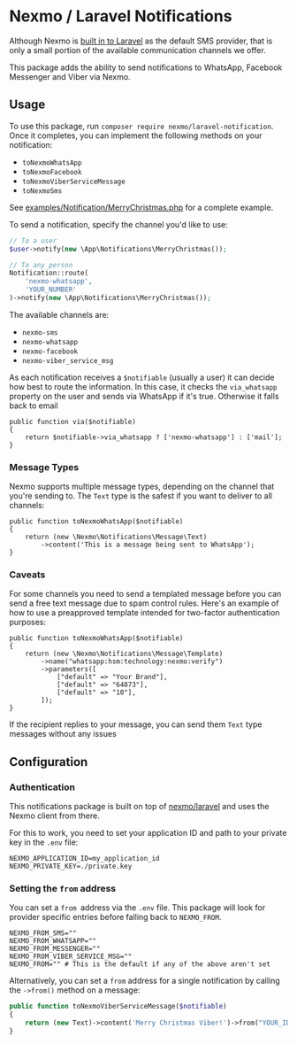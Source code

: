# Nexmo / Laravel Notifications

Although Nexmo is [built in to Laravel](https://laravel.com/docs/5.7/notifications#sms-notifications) as the default SMS provider, that is only a small portion of the available communication channels we offer.

This package adds the ability to send notifications to WhatsApp, Facebook Messenger and Viber via Nexmo.

## Usage

To use this package, run `composer require nexmo/laravel-notification`. Once it completes, you can implement the following methods on your notification:

* `toNexmoWhatsApp`
* `toNexmoFacebook`
* `toNexmoViberServiceMessage`
* `toNexmoSms`

See [examples/Notification/MerryChristmas.php](examples/Notification/MerryChristmas.php) for a complete example.

To send a notification, specify the channel you'd like to use:

```php
// To a user
$user->notify(new \App\Notifications\MerryChristmas());

// To any person
Notification::route(
    'nexmo-whatsapp',
    'YOUR_NUMBER'
)->notify(new \App\Notifications\MerryChristmas());
```

The available channels are:

* `nexmo-sms`
* `nexmo-whatsapp`
* `nexmo-facebook`
* `nexmo-viber_service_msg`

As each notification receives a `$notifiable` (usually a user) it can decide how best to route the information. In this case, it checks the `via_whatsapp` property on the user and sends via WhatsApp if it's true. Otherwise it falls back to email

```
public function via($notifiable)
{
    return $notifiable->via_whatsapp ? ['nexmo-whatsapp'] : ['mail'];
}
```

### Message Types

Nexmo supports multiple message types, depending on the channel that you're sending to. The `Text` type is the safest if you want to deliver to all channels:

```
public function toNexmoWhatsApp($notifiable)
{
    return (new \Nexmo\Notifications\Message\Text)
        ->content('This is a message being sent to WhatsApp');
}
```

### Caveats

For some channels you need to send a templated message before you can send a free text message due to spam control rules. Here's an example of how to use a preapproved template intended for two-factor authentication purposes:

```
public function toNexmoWhatsApp($notifiable)
{
    return (new \Nexmo\Notifications\Message\Template)
        ->name("whatsapp:hsm:technology:nexmo:verify")
        ->parameters([
            ["default" => "Your Brand"],
            ["default" => "64873"],
            ["default" => "10"],
        ]);
}
```

If the recipient replies to your message, you can send them `Text` type messages without any issues

## Configuration

### Authentication

This notifications package is built on top of [nexmo/laravel](https://github.com/Nexmo/nexmo-laravel) and uses the Nexmo client from there.

For this to work, you need to set your application ID and path to your private key in the `.env` file:

```
NEXMO_APPLICATION_ID=my_application_id
NEXMO_PRIVATE_KEY=./private.key
```

### Setting the `from` address

You can set a `from `address via the `.env` file. This package will look for provider specific entries before falling back to `NEXMO_FROM`.

```
NEXMO_FROM_SMS=""
NEXMO_FROM_WHATSAPP=""
NEXMO_FROM_MESSENGER=""
NEXMO_FROM_VIBER_SERVICE_MSG=""
NEXMO_FROM="" # This is the default if any of the above aren't set
```

Alternatively, you can set a `from` address for a single notification by calling the `->from()` method on a message:

```php
public function toNexmoViberServiceMessage($notifiable)
{
    return (new Text)->content('Merry Christmas Viber!')->from("YOUR_ID");
}
```
